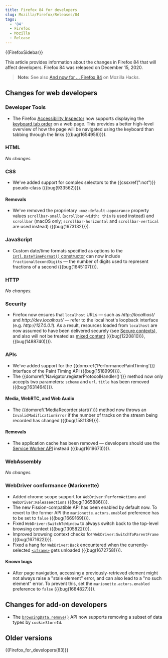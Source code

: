 ```yaml
---
title: Firefox 84 for developers
slug: Mozilla/Firefox/Releases/84
tags:
  - '84'
  - Firefox
  - Mozilla
  - Release
---
```

{{FirefoxSidebar}}

This article provides information about the changes in Firefox 84 that will affect developers. Firefox 84 was released on December 15, 2020.

> **Note:** See also [And now for … Firefox 84](https://hacks.mozilla.org/2020/12/and-now-for-firefox-84/) on Mozilla Hacks.

## Changes for web developers

### Developer Tools

- The Firefox [Accessibility Inspector](https://firefox-source-docs.mozilla.org/devtools-user/accessibility_inspector/index.html) now supports displaying the [keyboard tab order](https://firefox-source-docs.mozilla.org/devtools-user/accessibility_inspector/index.html#show-web-page-tabbing-order) on a web page. This provides a better high-level overview of how the page will be navigated using the keyboard than tabbing through the links ({{bug(1654956)}}).

### HTML

_No changes._

### CSS

- We've added support for complex selectors to the {{cssxref(":not")}} pseudo-class ({{bug(933562)}}).

#### Removals

- We've removed the proprietary `-moz-default-appearance` property values `scrollbar-small` (`scrollbar-width: thin` is used instead) and `scrollbar` (macOS only; `scrollbar-horizontal` and `scrollbar-vertical` are used instead) ({{bug(1673132)}}).

### JavaScript

- Custom date/time formats specified as options to the [`Intl.DateTimeFormat()` constructor](/en-US/docs/Web/JavaScript/Reference/Global_Objects/Intl/DateTimeFormat/DateTimeFormat) can now include `fractionalSecondDigits` — the number of digits used to represent fractions of a second ({{bug(1645107)}}).

### HTTP

_No changes._

### Security

- Firefox now ensures that `localhost` URLs — such as *http\://localhost/* and *http\://dev.localhost/* — refer to the local host's loopback interface (e.g. _http\://127.0.0.1_). As a result, resources loaded from `localhost` are now assumed to have been delivered securely (see [Secure contexts](/en-US/docs/Web/Security/Secure_Contexts)), and also will not be treated as [mixed content](/en-US/docs/Web/Security/Mixed_content) ({{bug(1220810)}}, {{bug(1488740)}}).

### APIs

- We've added support for the {{domxref('PerformancePaintTiming')}} interface of the Paint Timing API ({{bug(1518999)}}).
- The {{domxref('Navigator.registerProtocolHandler()')}} method now only accepts two parameters: `scheme` and `url`. `title` has been removed ({{bug(1631464)}}).

#### Media, WebRTC, and Web Audio

- The {{domxref('MediaRecorder.start()')}} method now throws an `InvalidModificationError` if the number of tracks on the stream being recorded has changed ({{bug(1581139)}}).

#### Removals

- The application cache has been removed — developers should use the [Service Worker API](/en-US/docs/Web/API/Service_Worker_API) instead ({{bug(1619673)}}).

### WebAssembly

_No changes._

### WebDriver conformance (Marionette)

- Added chrome scope support for `WebDriver:PerformActions` and `WebDriver:ReleaseActions` ({{bug(1365886)}}).
- The new Fission-compatible API has been enabled by default now. To revert to the former API the `marionette.actors.enabled` preference has to be set to `false` ({{bug(1669169)}}).
- Fixed `WebDriver:SwitchToWindow` to always switch back to the top-level browsing context ({{bug(1305822)}}).
- Improved browsing context checks for `WebDriver:SwitchToParentFrame` ({{bug(1671622)}}).
- Fixed a hang for `WebDriver:Back` encountered when the currently-selected [`<iframe>`](/en-US/docs/Web/HTML/Element/iframe) gets unloaded ({{bug(1672758)}}).

#### Known bugs

- After page navigation, accessing a previously-retrieved element might not always raise a "stale element" error, and can also lead to a "no such element" error. To prevent this, set the `marionette.actors.enabled` preference to `false` ({{bug(1684827)}}).

## Changes for add-on developers

- The [`browsingData.remove()`](/en-US/docs/Mozilla/Add-ons/WebExtensions/API/browsingData/remove) API now supports removing a subset of data types by `cookieStoreId`.

## Older versions

{{Firefox_for_developers(83)}}
